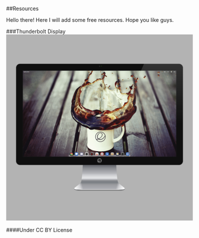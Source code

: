 ##Resources

Hello there! Here I will add some free resources. Hope you like guys.

###Thunderbolt Display
![Texte alternatif](https://raw.githubusercontent.com/bokehlicia/preview-images/master/Thunderbolt%20Display.png "Thunderbolt Display")

####Under CC BY License